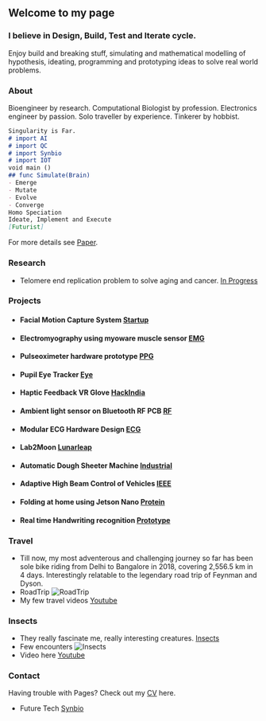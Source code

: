 ## Welcome to my page
### I believe in Design, Build, Test and Iterate cycle.

Enjoy build and breaking stuff, simulating and mathematical modelling of hypothesis, ideating, programming and prototyping ideas to solve real world problems.

### About
Bioengineer by research.
Computational Biologist by profession.
Electronics engineer by passion.
Solo traveller by experience.
Tinkerer by hobbist.

```markdown
Singularity is Far.
# import AI
# import QC
# import Synbio
# import IOT
void main ()
## func Simulate(Brain)
- Emerge
- Mutate
- Evolve
- Converge
Homo Speciation
Ideate, Implement and Execute
[Futurist]
```
For more details see [Paper](https://www.intechopen.com/books/synthetic-biology-new-interdisciplinary-science/synthetic-biology-artificial-intelligence-and-quantum-computing).

### Research
* Telomere end replication problem to solve aging and cancer. [In Progress](https://youtu.be/IKwc3thhMbY)

### Projects
* ####  Facial Motion Capture System [Startup](https://youtu.be/2teiiQQX7-E)
* ####  Electromyography using myoware muscle sensor [EMG](https://youtu.be/Gjqd5WrPDgQ)
* ####  Pulseoximeter hardware prototype [PPG](https://youtu.be/ccWYdWIM7V4)
* ####  Pupil Eye Tracker [Eye](https://youtu.be/cXo66Wx069k)
* ####  Haptic Feedback VR Glove [HackIndia](https://devpost.com/software/feelvr)
* ####  Ambient light sensor on Bluetooth RF PCB [RF](https://youtu.be/yqqqq1caKwQ)
* ####  Modular ECG Hardware Design [ECG](https://www.freelancer.in/u/ghanendra22/portfolio/Bluetooth-Low-Energy-RF-PCB-to-gather-ambient-light-data-4521156?w=f&ngsw-bypass=)
* ####  Lab2Moon [Lunarleap](https://www.youtube.com/watch?v=QQhw1NQdp1o&feature=youtu.be)
* ####  Automatic Dough Sheeter Machine [Industrial](https://www.freelancer.in/u/ghanendra22/portfolio/Industrial-Automatic-Dough-Sheeter-Machine-used-in-Bakery-4521276?w=f&ngsw-bypass=)
* ####  Adaptive High Beam Control of Vehicles [IEEE](https://transmitter.ieee.org/makerproject/view/28283)
* ####  Folding at home using Jetson Nano [Protein](https://youtu.be/FcmMP20d514)
* ####  Real time Handwriting recognition [Prototype](https://user-images.githubusercontent.com/57911691/100708645-b2274980-33d2-11eb-9519-ac2cbadaefec.jpg)

### Travel
* Till now, my most adventerous and challenging journey so far has been sole bike riding from Delhi to Bangalore in 2018, covering 2,556.5 km in 4 days. Interestingly relatable to the legendary road trip of Feynman and Dyson. 
* RoadTrip
![RoadTrip](https://user-images.githubusercontent.com/57911691/100425277-e8a05400-30b4-11eb-97b6-b66b3fdff220.jpg)
* My few travel videos [Youtube](https://www.youtube.com/channel/UCwAt2x-qoIGMmzP31aim74Q?view_as=subscriber)

### Insects
* They really fascinate me, really interesting creatures. [Insects](https://user-images.githubusercontent.com/57911691/100706429-03cdd500-33cf-11eb-812a-3c88e2b3b155.jpg)
* Few encounters
![Insects](https://user-images.githubusercontent.com/57911691/100706098-683c6480-33ce-11eb-95d4-b6f422bce049.jpg)
* Video here [Youtube](https://youtu.be/7bne2EyvLlE)

### Contact
Having trouble with Pages? Check out my [CV](https://github.com/Ghanendra19213/Hi/files/5622959/Ghanendra.Singh.CV.pdf) here.
* Future Tech [Synbio](https://vimeo.com/265198586)
